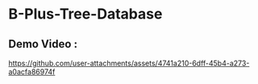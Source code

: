 # B-Plus-Tree-Database

## Demo Video :

https://github.com/user-attachments/assets/4741a210-6dff-45b4-a273-a0acfa86974f
